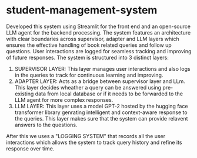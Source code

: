 # student-management-system
Developed this system using Streamlit for the front end and an open-source LLM agent for the backend processing. The system features an architecture with clear boundaries across supervisor, adapter and LLM layers which ensures the effective handling of book related queries and follow up questions. User interactions are logged for seamless tracking and improving of future responses.
The system is structured into 3 distinct layers:
1. SUPERVISOR LAYER: This layer manages user interactions and also logs in the queries to track for continuous learning and improving.
2. ADAPTER LAYER: Acts as a bridge between supervisor layer and LLm. This layer decides wheather a query can be answered using pre-existing data from local database or if it needs to be forwarded to the LLM agent for more complex responses.
3. LLM LAYER: This layer uses a model GPT-2 hosted by the hugging face transformer library genrating intelligent and context-aware response to the queries. This layer makes sure that the system can provide relavent answers to the questions.
  
  After this we uses a "LOGGING SYSTEM" that records all the user interactions which allows the system to track query history and refine its response over time.
